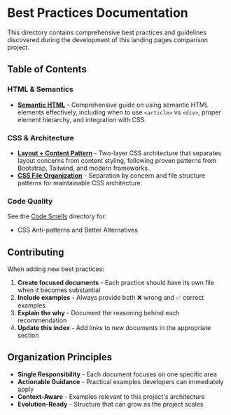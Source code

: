 # Best Practices Documentation

This directory contains comprehensive best practices and guidelines discovered
during the development of this landing pages comparison project.

## Table of Contents

### HTML & Semantics
- [**Semantic HTML**](./semantic-html.md) - Comprehensive guide on using
  semantic HTML elements effectively, including when to use `<article>` vs
  `<div>`, proper element hierarchy, and integration with CSS.

### CSS & Architecture
- [**Layout + Content Pattern**](./layout-content-pattern.md) - Two-layer CSS
  architecture that separates layout concerns from content styling, following
  proven patterns from Bootstrap, Tailwind, and modern frameworks.
- [**CSS File Organization**](./css-file-organization.md) - Separation by
  concern and file structure patterns for maintainable CSS architecture.

### Code Quality
See the [Code Smells](../code-smells/) directory for:
- CSS Anti-patterns and Better Alternatives

## Contributing

When adding new best practices:

1. **Create focused documents** - Each practice should have its own file when it becomes substantial
2. **Include examples** - Always provide both ❌ wrong and ✅ correct examples
3. **Explain the why** - Document the reasoning behind each recommendation
4. **Update this index** - Add links to new documents in the appropriate section

## Organization Principles

- **Single Responsibility** - Each document focuses on one specific area
- **Actionable Guidance** - Practical examples developers can immediately apply
- **Context-Aware** - Examples relevant to this project's architecture
- **Evolution-Ready** - Structure that can grow as the project scales
